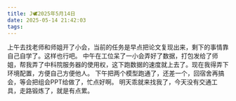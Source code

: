 ```yaml
---
title: J🕊️2025年5月14日
date: 2025-05-14 21:42:03
tags:
---
```

上午去找老师和师姐开了小会，当前的任务是早点把论文复现出来，剩下的事情靠自己自学了。这样也行吧。
中午在工位呆了一小会弄好了数据，打包发给了师姐，帮我弄了中科院服务器的使用权，这下跑数据的速度就上去了。现在我得弄下环境配置，方便自己方便他人。
下午把两个模型跑通了，还差一个，回宿舍再搞会，等会把组会PPT给做了，忙点好啊。
明天乖就来找我了，今天没有交通工具，走路锻炼了，就是有点累。